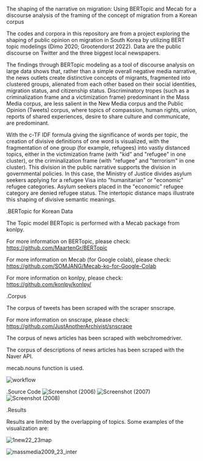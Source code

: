 The shaping of the narrative on migration:
Using BERTopic and Mecab for a discourse analysis of the framing of the concept of migration from a Korean corpus

The codes and corpora in this repository are from a project exploring the shaping of public opinion on migration in South Korea by utilizing BERT topic modelings (Dimo 2020; Grootendorst 2022). Data are the public discourse on Twitter and the three biggest local newspapers. 

The findings through BERTopic modeling as a tool of discourse analysis on large data shows that, rather than a simple overall negative media narrative, the news outlets create distinctive concepts of migrants, fragmented into clustered groups, alienated from each other based on their social identities, migration status, and citizenship status. Discriminatory tropes (such as a criminalization frame and a victimization frame) predominant in the Mass Media corpus, are less salient in the New Media corpus and the Public Opinion (Tweets) corpus, where topics of compassion, human rights, union, reports of shared experiences, desire to share culture and communicate, are predominant.

With the c-TF IDF formula giving the significance of words per topic,  the creation of divisive definitions of one word is visualized, with the fragmentation of one group (for example, refugees) into vastly distanced topics, either in the victimization frame (with "kid" and "refugee" in one cluster), or the criminalization frame (with "refugee" and "terrorism" in one cluster).
This division in the public narrative supports the division in governmental policies. In this case, the Ministry of Justice divides asylum seekers applying for a refugee Visa into "humanitarian" or "economic" refugee categories. Asylum seekers placed in the "economic" refugee category are denied refugee status.
The intertopic distance maps illustrate this shaping of divisive semantic meanings.


.BERTopic for Korean Data

The Topic model BERTopic is performed with a Mecab package from konlpy.

For more information on BERTopic, please check: https://github.com/MaartenGr/BERTopic

For more information on Mecab (for Google colab), please check: https://github.com/SOMJANG/Mecab-ko-for-Google-Colab

For more information on konlpy, please check: https://github.com/konlpy/konlpy/

.Corpus

The corpus of tweets has been scraped with the scraper snscrape.

For more information on snscrape, please check: https://github.com/JustAnotherArchivist/snscrape

The corpus of news articles has been scraped with webchromedriver.

The corpus of descriptions of news articles has been scraped with the Naver API.

mecab.nouns function is used.


![workflow](https://github.com/clara1del/BERTopic-korean-tweets-newsarticles-migration-discourse/assets/120312491/19583f71-40c1-4ff0-a2f1-5aea0795fe4d)

.Source Code
![Screenshot (2006)](https://github.com/clara1del/BERTopic-korean-tweets-newsarticles-migration-discourse/assets/120312491/95461254-ff59-4e5a-8806-974bc1f85372)
![Screenshot (2007)](https://github.com/clara1del/BERTopic-korean-tweets-newsarticles-migration-discourse/assets/120312491/8edfd36a-ad96-4e1d-92d8-0c3f4646c50b)
![Screenshot (2008)](https://github.com/clara1del/BERTopic-korean-tweets-newsarticles-migration-discourse/assets/120312491/377a0f66-b964-4c84-b887-0958bf29128a)



.Results

Results are limited by the overlapping of topics. Some examples of the visualization are:

![1new22_23map](https://github.com/clara1del/BERTopic-korean-tweets-newsarticles-migration-discourse/assets/120312491/9b8babd5-2d47-4d27-b9ac-11bcb20e0efb)

![massmedia2009_23_inter](https://github.com/clara1del/BERTopic-korean-tweets-newsarticles-migration-discourse/assets/120312491/a2067ed1-5bfc-496a-a4aa-4a0fcc7373c8)



